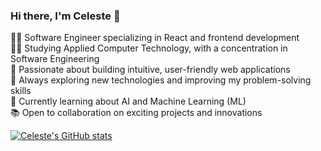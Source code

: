 ### Hi there, I'm Celeste 👋
👩‍💻  Software Engineer specializing in React and frontend development  
👩‍🎓  Studying Applied Computer Technology, with a concentration in Software Engineering  
🚀  Passionate about building intuitive, user-friendly web applications  
🌱  Always exploring new technologies and improving my problem-solving skills  
💭  Currently learning about AI and Machine Learning (ML)  
📚  Open to collaboration on exciting projects and innovations  

<!-- Github stats -->
[![Celeste's GitHub stats](https://github-readme-stats.vercel.app/api?username=CeeGitau&show_icons=true&include_all_commits=true&count_private=true&theme=radical)](https://github.com/anuraghazra/github-readme-stats)
